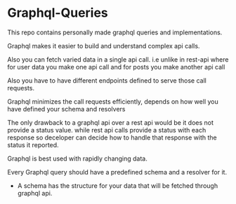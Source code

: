 # Graphql-Queries
 This repo contains personally made graphql queries and implementations.

Graphql makes it easier to build and understand complex api calls.


Also you can fetch varied data in a single api call.
i.e unlike in rest-api where for user data you make one api call and for posts you make another api call

Also you have to have different endpoints defined to serve those call requests.

Graphql minimizes the call requests efficiently, depends on how well you have defined your schema and resolvers

The only drawback to a graphql api over a rest api would be it does not provide a status value.
while rest api calls provide a status with each response so deceloper can decide how to handle that response with the status it reported. 

Graphql is best used with rapidly changing data.

Every Graphql query should have a predefined schema and a resolver for it.
 - A schema has the structure for your data that will be fetched through graphql api.

